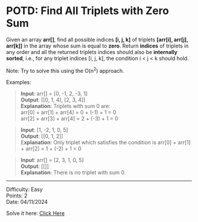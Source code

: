 # POTD: Find All Triplets with Zero Sum

Given an array **arr[]**, find all possible indices **[i, j, k]** of triplets **[arr[i], arr[j], arr[k]]** in the array whose sum is equal to **zero**. Return **indices** of triplets in any order and all the returned triplets indices should also be **internally sorted**, i.e., for any triplet indices [i, j, k], the condition i < j < k should hold.

Note: Try to solve this using the O(n<sup>2</sup>) approach.


Examples:

>**Input**: arr[] = [0, -1, 2, -3, 1]\
>**Output**: [[0, 1, 4], [2, 3, 4]]\
>**Explanation**: Triplets with sum 0 are:\
>arr[0] + arr[1] + arr[4] = 0 + (-1) + 1 = 0\
>arr[2] + arr[3] + arr[4] = 2 + (-3) + 1 = 0

>**Input**: [1, -2, 1, 0, 5]\
>**Output**: [[0, 1, 2]]\
>E**xplanation**: Only triplet which satisfies the condition is arr[0] + arr[1] + arr[2] = 1 + (-2) + 1 = 0

>**Input**: arr[] = [2, 3, 1, 0, 5]\
>**Output**: [[]]\
>**Explanation**: There is no triplet with sum 0.


<hr>

Difficulty: Easy\
Points: 2\
Date: 04/11/2024

Solve it here: [Click Here](https://www.geeksforgeeks.org/problems/find-all-triplets-with-zero-sum/1)
